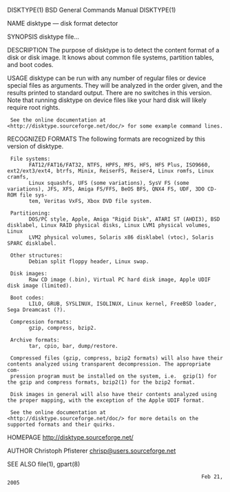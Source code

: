 DISKTYPE(1)                                                 BSD General Commands Manual                                                DISKTYPE(1)

NAME
     disktype — disk format detector

SYNOPSIS
     disktype file...

DESCRIPTION
     The purpose of disktype is to detect the content format of a disk or disk image. It knows about common file systems, partition tables, and
     boot codes.

USAGE
     disktype can be run with any number of regular files or device special files as arguments. They will be analyzed in the order given, and the
     results printed to standard output. There are no switches in this version. Note that running disktype on device files like your hard disk
     will likely require root rights.

     See the online documentation at <http://disktype.sourceforge.net/doc/> for some example command lines.

RECOGNIZED FORMATS
     The following formats are recognized by this version of disktype.

     File systems:
           FAT12/FAT16/FAT32, NTFS, HPFS, MFS, HFS, HFS Plus, ISO9660, ext2/ext3/ext4, btrfs, Minix, ReiserFS, Reiser4, Linux romfs, Linux cramfs,
           Linux squashfs, UFS (some variations), SysV FS (some variations), JFS, XFS, Amiga FS/FFS, BeOS BFS, QNX4 FS, UDF, 3DO CD-ROM file sys‐
           tem, Veritas VxFS, Xbox DVD file system.

     Partitioning:
           DOS/PC style, Apple, Amiga "Rigid Disk", ATARI ST (AHDI3), BSD disklabel, Linux RAID physical disks, Linux LVM1 physical volumes, Linux
           LVM2 physical volumes, Solaris x86 disklabel (vtoc), Solaris SPARC disklabel.

     Other structures:
           Debian split floppy header, Linux swap.

     Disk images:
           Raw CD image (.bin), Virtual PC hard disk image, Apple UDIF disk image (limited).

     Boot codes:
           LILO, GRUB, SYSLINUX, ISOLINUX, Linux kernel, FreeBSD loader, Sega Dreamcast (?).

     Compression formats:
           gzip, compress, bzip2.

     Archive formats:
           tar, cpio, bar, dump/restore.

     Compressed files (gzip, compress, bzip2 formats) will also have their contents analyzed using transparent decompression. The appropriate com‐
     pression program must be installed on the system, i.e.  gzip(1) for the gzip and compress formats, bzip2(1) for the bzip2 format.

     Disk images in general will also have their contents analyzed using the proper mapping, with the exception of the Apple UDIF format.

     See the online documentation at <http://disktype.sourceforge.net/doc/> for more details on the supported formats and their quirks.

HOMEPAGE
     http://disktype.sourceforge.net/

AUTHOR
     Christoph Pfisterer <chrisp@users.sourceforge.net>

SEE ALSO
     file(1), gpart(8)

                                                                   Feb 21, 2005
